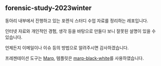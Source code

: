 ## forensic-study-2023winter

동아리 내부에서 진행하고 있는 포렌식 스터디 수업 자료를 정리하는 레포입니다.

인터넷 자료와 개인적인 경험, 생각 등을 바탕으로 만들다 보니 잘못된 설명이 있을 수 있습니다.

언제든지 이메일이나 이슈 등의 방법으로 알려주시면 감사하겠습니다.

프레젠테이션 도구는 <a href="https://github.com/marp-team/marp">Marp</a>, 템플릿은 <a href="https://github.com/hyuunnn/marp-black-white">marp-black-white</a>를 사용하였습니다.

